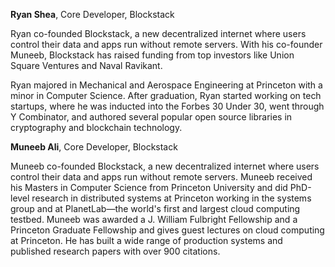 

**Ryan Shea**, Core Developer, Blockstack

Ryan co-founded Blockstack, a new decentralized internet where users control their data and apps run without remote servers. With his co-founder Muneeb, Blockstack has raised funding from top investors like Union Square Ventures and Naval Ravikant.

Ryan majored in Mechanical and Aerospace Engineering at Princeton with a minor in Computer Science. After graduation, Ryan started working on tech startups, where he was inducted into the Forbes 30 Under 30, went through Y Combinator, and authored several popular open source libraries in cryptography and blockchain technology.



**Muneeb Ali**, Core Developer, Blockstack

Muneeb co-founded Blockstack, a new decentralized internet where users control their data and apps run without remote servers. Muneeb received his Masters in Computer Science from Princeton University and did PhD-level research in distributed systems at Princeton working in the systems group and at PlanetLab—the world's first and largest cloud computing testbed. Muneeb was awarded a J. William Fulbright Fellowship and a Princeton Graduate Fellowship and gives guest lectures on cloud computing at Princeton. He has built a wide range of production systems and published research papers with over 900 citations.
